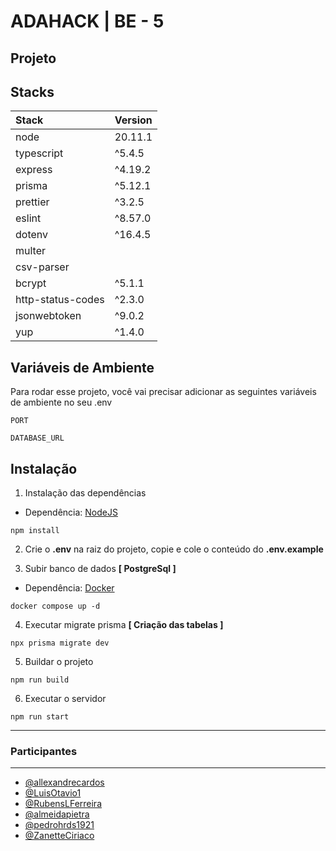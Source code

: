 # **ADAHACK | BE - 5**

## Projeto

## Stacks

| Stack   | Version       | 
| :---------- | :--------- | 
| node | 20.11.1 | 
| typescript | ^5.4.5 | 
| express | ^4.19.2 | 
| prisma | ^5.12.1 | 
| prettier | ^3.2.5 | 
| eslint | ^8.57.0 | 
| dotenv | ^16.4.5 | 
| multer |  | 
| csv-parser |  | 
| bcrypt | ^5.1.1 | 
| http-status-codes | ^2.3.0 | 
| jsonwebtoken | ^9.0.2 | 
| yup | ^1.4.0 | 

## Variáveis de Ambiente

Para rodar esse projeto, você vai precisar adicionar as seguintes variáveis de ambiente no seu .env

`PORT`

`DATABASE_URL`

## Instalação

1. Instalação das dependências
- Dependência: [NodeJS](https://nodejs.org/en/download)
```
npm install
```

2. Crie o **.env** na raiz do projeto, copie e cole o conteúdo do **.env.example**

3. Subir banco de dados **[ PostgreSql ]**
- Dependência: [Docker](https://www.docker.com/get-started/)
```
docker compose up -d
```

4. Executar migrate prisma **[ Criação das tabelas ]**
```
npx prisma migrate dev
```

5. Buildar o projeto
```
npm run build
```

6. Executar o servidor
```
npm run start
```
___

### Participantes
___
- [@allexandrecardos](https://github.com/allexandrecardos)
- [@LuisOtavio1](https://github.com/LuisOtavio1)
- [@RubensLFerreira](https://github.com/RubensLFerreira)
- [@almeidapietra](https://github.com/almeidapietra)
- [@pedrohrds1921](https://github.com/pedrohrds1921)
- [@ZanetteCiriaco](https://github.com/ZanetteCiriaco)
